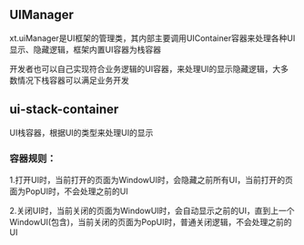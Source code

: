 ## UIManager

xt.uiManager是UI框架的管理类，其内部主要调用UIContainer容器来处理各种UI显示、隐藏逻辑，框架内置UI容器为栈容器

开发者也可以自己实现符合业务逻辑的UI容器，来处理UI的显示隐藏逻辑，大多数情况下栈容器可以满足业务开发

## ui-stack-container

UI栈容器，根据UI的类型来处理UI的显示

### 容器规则：

1.打开UI时，当前打开的页面为WindowUI时，会隐藏之前所有UI，当前打开的页面为PopUI时，不会处理之前的UI

2.关闭UI时，当前关闭的页面为WindowUI时，会自动显示之前的UI，直到上一个WindowUI(包含)，当前关闭的页面为PopUI时，普通关闭逻辑，不会处理之前的UI
